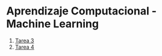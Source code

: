# Aprendizaje Computacional - Machine Learning

1. [Tarea 3](https://daverioocchini.github.io/machinelearning/Tarea_3_Federico_Daverio.html)
2. [Tarea 4](https://daverioocchini.github.io/machinelearning/Tarea_4_Federico_Daverio_v2.html)
